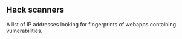 Hack scanners
-------------

A list of IP addresses looking for fingerprints of webapps containing vulnerabilities.


